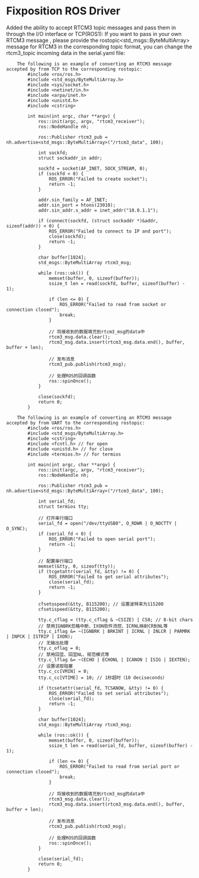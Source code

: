 # Fixposition ROS Driver

Added the ability to accept RTCM3 topic messages and pass them in through the I/O interface or TCP(ROS1):
    If you want to pass in your own RTCM3 message , please provide the rostopic<std_msgs::ByteMultiArray> message for RTCM3 in the corresponding topic format, you can change the rtcm3_topic incoming data in the serial.yaml file:
    
        The following is an example of converting an RTCM3 message accepted by from TCP to the corresponding rostopic:
            #include <ros/ros.h>
            #include <std_msgs/ByteMultiArray.h>
            #include <sys/socket.h>
            #include <netinet/in.h>
            #include <arpa/inet.h>
            #include <unistd.h>
            #include <cstring>

            int main(int argc, char **argv) {
                ros::init(argc, argv, "rtcm3_receiver");
                ros::NodeHandle nh;

                ros::Publisher rtcm3_pub = nh.advertise<std_msgs::ByteMultiArray>("/rtcm3_data", 100);

                int sockfd;
                struct sockaddr_in addr;

                sockfd = socket(AF_INET, SOCK_STREAM, 0);
                if (sockfd < 0) {
                    ROS_ERROR("Failed to create socket");
                    return -1;
                }

                addr.sin_family = AF_INET;
                addr.sin_port = htons(23010);
                addr.sin_addr.s_addr = inet_addr("10.0.1.1");

                if (connect(sockfd, (struct sockaddr *)&addr, sizeof(addr)) < 0) {
                    ROS_ERROR("Failed to connect to IP and port");
                    close(sockfd);
                    return -1;
                }

                char buffer[1024];
                std_msgs::ByteMultiArray rtcm3_msg;

                while (ros::ok()) {
                    memset(buffer, 0, sizeof(buffer));
                    ssize_t len = read(sockfd, buffer, sizeof(buffer) - 1);

                    if (len <= 0) {
                        ROS_ERROR("Failed to read from socket or connection closed");
                        break;
                    }

                    // 将接收到的数据填充到rtcm3_msg的data中
                    rtcm3_msg.data.clear();
                    rtcm3_msg.data.insert(rtcm3_msg.data.end(), buffer, buffer + len);

                    // 发布消息
                    rtcm3_pub.publish(rtcm3_msg);

                    // 处理ROS的回调函数
                    ros::spinOnce();
                }

                close(sockfd);
                return 0;
            }

        The following is an example of converting an RTCM3 message accepted by from UART to the corresponding rostopic:
            #include <ros/ros.h>
            #include <std_msgs/ByteMultiArray.h>
            #include <cstring>
            #include <fcntl.h> // for open
            #include <unistd.h> // for close
            #include <termios.h> // for termios

            int main(int argc, char **argv) {
                ros::init(argc, argv, "rtcm3_receiver");
                ros::NodeHandle nh;

                ros::Publisher rtcm3_pub = nh.advertise<std_msgs::ByteMultiArray>("/rtcm3_data", 100);

                int serial_fd;
                struct termios tty;

                // 打开串行端口
                serial_fd = open("/dev/ttyUSB0", O_RDWR | O_NOCTTY | O_SYNC);
                if (serial_fd < 0) {
                    ROS_ERROR("Failed to open serial port");
                    return -1;
                }

                // 配置串行端口
                memset(&tty, 0, sizeof(tty));
                if (tcgetattr(serial_fd, &tty) != 0) {
                    ROS_ERROR("Failed to get serial attributes");
                    close(serial_fd);
                    return -1;
                }

                cfsetospeed(&tty, B115200); // 设置波特率为115200
                cfsetispeed(&tty, B115200);

                tty.c_cflag = (tty.c_cflag & ~CSIZE) | CS8; // 8-bit chars
                // 禁用IGNBRK忽略中断、IXON软件流控、ICRNL映射CR到NL等
                tty.c_iflag &= ~(IGNBRK | BRKINT | ICRNL | INLCR | PARMRK | INPCK | ISTRIP | IXON);
                // 无输出处理
                tty.c_oflag = 0;
                // 禁用回显、回显NL、规范模式等
                tty.c_lflag &= ~(ECHO | ECHONL | ICANON | ISIG | IEXTEN);
                // 设置读取阻塞
                tty.c_cc[VMIN] = 0;
                tty.c_cc[VTIME] = 10; // 1秒超时（10 deciseconds）

                if (tcsetattr(serial_fd, TCSANOW, &tty) != 0) {
                    ROS_ERROR("Failed to set serial attributes");
                    close(serial_fd);
                    return -1;
                }

                char buffer[1024];
                std_msgs::ByteMultiArray rtcm3_msg;

                while (ros::ok()) {
                    memset(buffer, 0, sizeof(buffer));
                    ssize_t len = read(serial_fd, buffer, sizeof(buffer) - 1);

                    if (len <= 0) {
                        ROS_ERROR("Failed to read from serial port or connection closed");
                        break;
                    }

                    // 将接收到的数据填充到rtcm3_msg的data中
                    rtcm3_msg.data.clear();
                    rtcm3_msg.data.insert(rtcm3_msg.data.end(), buffer, buffer + len);

                    // 发布消息
                    rtcm3_pub.publish(rtcm3_msg);

                    // 处理ROS的回调函数
                    ros::spinOnce();
                }

                close(serial_fd);
                return 0;
            }

